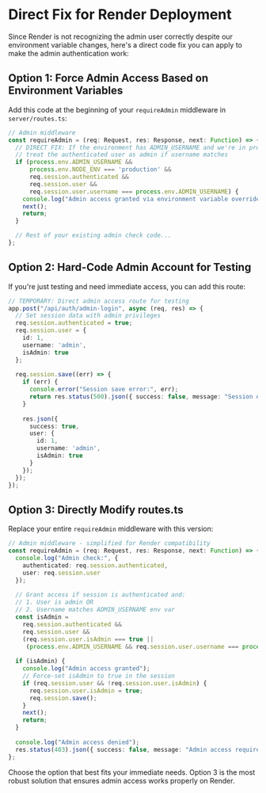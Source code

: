 # Direct Fix for Render Deployment

Since Render is not recognizing the admin user correctly despite our environment variable changes, here's a direct code fix you can apply to make the admin authentication work:

## Option 1: Force Admin Access Based on Environment Variables

Add this code at the beginning of your `requireAdmin` middleware in `server/routes.ts`:

```typescript
// Admin middleware
const requireAdmin = (req: Request, res: Response, next: Function) => {
  // DIRECT FIX: If the environment has ADMIN_USERNAME and we're in production,
  // treat the authenticated user as admin if username matches
  if (process.env.ADMIN_USERNAME && 
      process.env.NODE_ENV === 'production' && 
      req.session.authenticated && 
      req.session.user && 
      req.session.user.username === process.env.ADMIN_USERNAME) {
    console.log("Admin access granted via environment variable override");
    next();
    return;
  }

  // Rest of your existing admin check code...
};
```

## Option 2: Hard-Code Admin Account for Testing

If you're just testing and need immediate access, you can add this route:

```typescript
// TEMPORARY: Direct admin access route for testing
app.post("/api/auth/admin-login", async (req, res) => {
  // Set session data with admin privileges
  req.session.authenticated = true;
  req.session.user = {
    id: 1,
    username: 'admin',
    isAdmin: true
  };
  
  req.session.save((err) => {
    if (err) {
      console.error("Session save error:", err);
      return res.status(500).json({ success: false, message: "Session error" });
    }
    
    res.json({ 
      success: true, 
      user: {
        id: 1,
        username: 'admin',
        isAdmin: true
      }
    });
  });
});
```

## Option 3: Directly Modify routes.ts

Replace your entire `requireAdmin` middleware with this version:

```typescript
// Admin middleware - simplified for Render compatibility
const requireAdmin = (req: Request, res: Response, next: Function) => {
  console.log("Admin check:", {
    authenticated: req.session.authenticated,
    user: req.session.user
  });
  
  // Grant access if session is authenticated and:
  // 1. User is admin OR
  // 2. Username matches ADMIN_USERNAME env var
  const isAdmin = 
    req.session.authenticated && 
    req.session.user && 
    (req.session.user.isAdmin === true || 
     (process.env.ADMIN_USERNAME && req.session.user.username === process.env.ADMIN_USERNAME));
  
  if (isAdmin) {
    console.log("Admin access granted");
    // Force-set isAdmin to true in the session
    if (req.session.user && !req.session.user.isAdmin) {
      req.session.user.isAdmin = true;
      req.session.save();
    }
    next();
    return;
  }
  
  console.log("Admin access denied");
  res.status(403).json({ success: false, message: "Admin access required" });
};
```

Choose the option that best fits your immediate needs. Option 3 is the most robust solution that ensures admin access works properly on Render.
